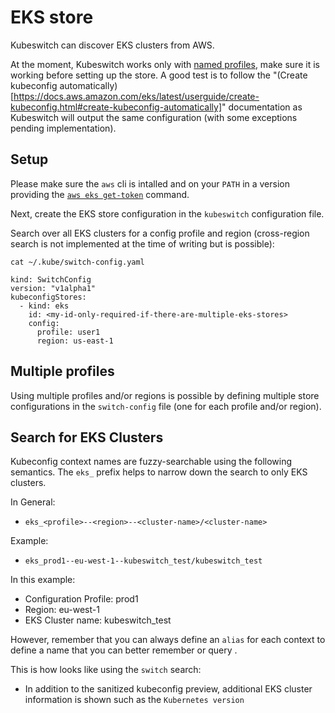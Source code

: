 # EKS store

Kubeswitch can discover EKS clusters from AWS.

At the moment, Kubeswitch works only with [named profiles](https://docs.aws.amazon.com/cli/latest/userguide/cli-configure-profiles.html), make sure it is working before setting up the store.
A good test is to follow the "(Create kubeconfig automatically)[https://docs.aws.amazon.com/eks/latest/userguide/create-kubeconfig.html#create-kubeconfig-automatically]" documentation as Kubeswitch will output the same configuration (with some exceptions pending implementation).

## Setup

Please make sure the `aws` cli is intalled and on your `PATH` in a version providing the [`aws eks get-token`](https://docs.aws.amazon.com/cli/latest/reference/eks/get-token.html) command.

Next, create the EKS store configuration in the `kubeswitch` configuration file.

Search over all EKS clusters for a config profile and region (cross-region search is not implemented at the time of writing but is possible):
```
cat ~/.kube/switch-config.yaml

kind: SwitchConfig
version: "v1alpha1"
kubeconfigStores:
  - kind: eks
    id: <my-id-only-required-if-there-are-multiple-eks-stores>
    config:
      profile: user1
      region: us-east-1
```

## Multiple profiles

Using multiple profiles and/or regions is possible by defining multiple store configurations in the `switch-config` file (one for each profile and/or region).

## Search for EKS Clusters

Kubeconfig context names are fuzzy-searchable using the following semantics. 
The `eks_` prefix helps to narrow down the search to only EKS clusters.

In General:
- `eks_<profile>--<region>--<cluster-name>/<cluster-name>`

Example:
- `eks_prod1--eu-west-1--kubeswitch_test/kubeswitch_test`

In this example:
- Configuration Profile: prod1
- Region: eu-west-1
- EKS Cluster name: kubeswitch_test

However, remember that you can always define an `alias` for each context to define a name that you can better remember or query .

This is how looks like using the `switch` search:
- In addition to the sanitized kubeconfig preview, additional EKS cluster information is shown such as the `Kubernetes version`
